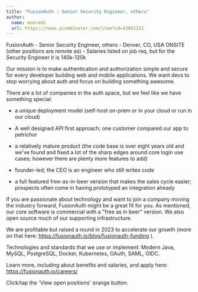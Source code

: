 ```yaml
---
title: "FusionAuth : Senior Security Engineer, others"
author:
  name: mooreds
  url: https://news.ycombinator.com/item?id=43862151
---
```

FusionAuth - Senior Security Engineer, others - Denver, CO, USA ONSITE (other positions are remote as) - Salaries listed on job req, but for the Security Engineer it is 140k-120k

Our mission is to make authentication and authorization simple and secure for every developer building web and mobile applications. We want devs to stop worrying about auth and focus on building something awesome.

There are a lot of companies in the auth space, but we feel like we have something special:

* a unique deployment model (self-host on-prem or in your cloud or run in our cloud)

* A well designed API first approach; one customer compared our app to petrichor

* a relatively mature product (the code base is over eight years old and we&#x27;ve found and fixed a lot of the sharp edges around core login use cases; however there are plenty more features to add)

* founder-led; the CEO is an engineer who still writes code

* a full featured free-as-in-beer version that makes the sales cycle easier; prospects often come in having prototyped an integration already

If you are passionate about technology and want to join a company moving the industry forward, FusionAuth might be a great fit for you. As mentioned, our core software is commercial with a &quot;free as in beer&quot; version. We also open source much of our supporting infrastructure.

We are profitable but raised a round in 2023 to accelerate our growth (more on that here: <a href="https:&#x2F;&#x2F;fusionauth.io&#x2F;blog&#x2F;fusionauth-funding" rel="nofollow">https:&#x2F;&#x2F;fusionauth.io&#x2F;blog&#x2F;fusionauth-funding</a> ).

Technologies and standards that we use or implement: Modern Java, MySQL, PostgreSQL, Docker, Kubernetes, OAuth, SAML, OIDC.

Learn more, including about benefits and salaries, and apply here: <a href="https:&#x2F;&#x2F;fusionauth.io&#x2F;careers&#x2F;" rel="nofollow">https:&#x2F;&#x2F;fusionauth.io&#x2F;careers&#x2F;</a>

Click&#x2F;tap the &#x27;View open positions&#x27; orange button.
<JobApplication />
